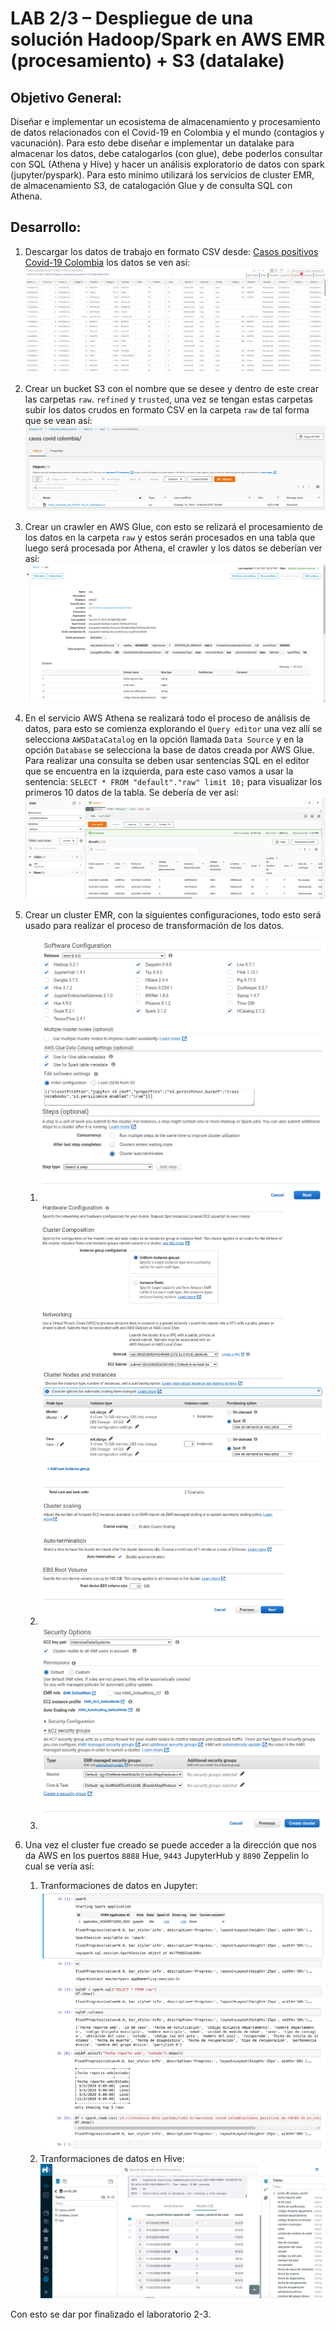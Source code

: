 # LAB 2/3 – Despliegue de una solución Hadoop/Spark en AWS EMR (procesamiento) + S3 (datalake)


## Objetivo General:
Diseñar e implementar un ecosistema de almacenamiento y procesamiento de datos relacionados con el Covid-19 en Colombia y el mundo (contagios y vacunación). Para esto debe diseñar e implementar un datalake para almacenar los datos, debe catalogarlos (con glue), debe poderlos consultar con SQL (Athena y Hive) y hacer un análisis exploratorio de datos con spark (jupyter/pyspark). Para esto mínimo utilizará los servicios de cluster EMR, de almacenamiento S3, de catalogación Glue y de consulta SQL con Athena.

## Desarrollo:

1. Descargar los datos de trabajo en formato CSV desde: [Casos positivos Covid-19 Colombia](https://www.datos.gov.co/Salud-y-Protecci-n-Social/Casos-positivos-de-COVID-19-en-Colombia/gt2j-8ykr/data) los datos se ven así: ![Datos Covid 19](../evidences/lab2-3/Evidence%201%20-%20lab%202-3.png)

2. Crear un bucket S3 con el nombre que se desee y dentro de este crear las carpetas `raw`. `refined` y `trusted`, una vez se tengan estas carpetas subir los datos crudos en formato CSV en la carpeta `raw` de tal forma que se vean así: ![Datos cargados en S3](../evidences/lab2-3/Evidence%202%20-%20lab2-3.png)

3. Crear un crawler en AWS Glue, con esto se relizará el procesamiento de los datos en la carpeta `raw` y estos serán procesados en una tabla que luego será procesada por Athena, el crawler y los datos se deberían ver así: ![Crawler y datos AWS Glue](../evidences/lab2-3/Evidence%203%20-%20lab%202-3.png)

4. En el servicio AWS Athena se realizará todo el proceso de análisis de datos, para esto se comienza explorando el `Query editor` una vez allí se selecciona `AWSDataCatalog` en la opción llamada `Data Source` y en la opción `Database` se selecciona la base de datos creada por AWS Glue. Para realizar una consulta se deben usar sentencias SQL en el editor que se encuentra en la izquierda, para este caso vamos a usar la sentencia: `SELECT * FROM "default"."raw" limit 10;` para visualizar los primeros 10 datos de la tabla. Se debería de ver así: ![Tabla AWS Athena](../evidences/lab2-3/Evidence%204%20-%20lab%202-3.png)

5. Crear un cluster EMR, con la siguientes configuraciones, todo esto será usado para realizar el proceso de transformación de los datos. 
   1. ![Primera configuración cluster EMR](../evidences/lab2-3/Evidence%205.0%20-%20lab%202-3.png)
   2. ![Segunda configuración cluster EMR](../evidences/lab2-3/Evidence%205.1%20-%20lab%202-3.png)
   3. ![Tercera configuración cluster EMR](../evidences/lab2-3/Evidence%205.3%20-%20lab%202-3.png)

6. Una vez el cluster fue creado se puede acceder a la dirección que nos da AWS en los puertos `8888` Hue, `9443` JupyterHub y `8890` Zeppelin lo cual se vería así:
   1. Tranformaciones de datos en Jupyter:
        ![Jupyter](../evidences/lab2-3/Evidence%206.0%20-%20lab%202-3.png)
   2. Tranformaciones de datos en Hive:
        ![Hive](../evidences/lab2-3/Evidence%206.1%20-%20lab%202-3.png)

Con esto se dar por finalizado el laboratorio 2-3.